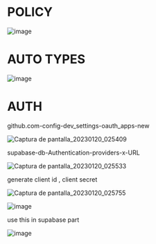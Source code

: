# POLICY
![image](https://user-images.githubusercontent.com/93483481/213639805-cd8f3f5a-512a-46a4-941b-8b4e634ce775.png)
# AUTO TYPES 
![image](https://user-images.githubusercontent.com/93483481/213643251-45234970-ba29-491e-95af-4e14d08b8c45.png)
# AUTH 
github.com-config-dev_settings-oauth_apps-new

![Captura de pantalla_20230120_025409](https://user-images.githubusercontent.com/93483481/213645339-fde2be93-d4bd-4d32-9036-bc94125dc97e.png)

supabase-db-Authentication-providers-x-URL

![Captura de pantalla_20230120_025533](https://user-images.githubusercontent.com/93483481/213645354-b317165d-b60d-4033-a239-005b040d3c0e.png)

generate client id , client secret 

![Captura de pantalla_20230120_025755](https://user-images.githubusercontent.com/93483481/213645378-0f85edc5-b4c5-48e6-b728-b255951fe1a5.png)

![image](https://user-images.githubusercontent.com/93483481/213645938-756d73a5-0176-4eb7-a999-1742338204c0.png)

use this in supabase part 

![image](https://user-images.githubusercontent.com/93483481/213645981-7951fe9b-b06e-49b4-ade4-0c1907f56f9c.png)

